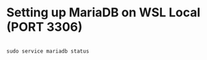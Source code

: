 # Setting up MariaDB on WSL Local (PORT 3306)

```sudo apt install mariadb-server mariadb-client -y
```

```sudo service mariadb start
sudo service mariadb status
```

```sudo mysql_secure_installation
```

```sudo mariadb -u root -p
```